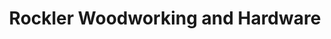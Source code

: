 ---
title: "Rockler Woodworking and Hardware"
url: /cambridge/rockler-woodworking-and-hardware/
shop: hardware
---